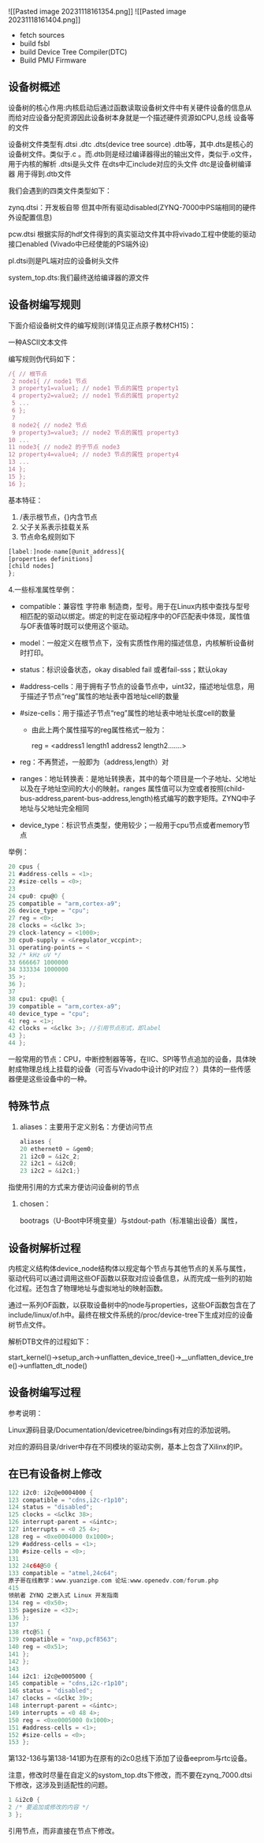 ![[Pasted image 20231118161354.png]]
![[Pasted image 20231118161404.png]]

- fetch sources
- build fsbl
- build Device Tree Compiler(DTC)
- Build PMU Firmware

## 设备树概述

设备树的核心作用:内核启动后通过函数读取设备树文件中有关硬件设备的信息从而给对应设备分配资源因此设备树本身就是一个描述硬件资源如CPU,总线 设备等的文件

设备树文件类型有.dtsi .dtc .dts(device tree source) .dtb等，其中.dts是核心的设备树文件。类似于.c 。而.dtb则是经过编译器得出的输出文件，类似于.o文件，用于内核的解析 .dtsi是头文件 在dts中汇include对应的头文件 dtc是设备树编译器 用于得到.dtb文件

我们会遇到的四类文件类型如下：

zynq.dtsi：开发板自带 但其中所有驱动disabled(ZYNQ-7000中PS端相同的硬件外设配置信息)

pcw.dtsi 根据实际的hdf文件得到的真实驱动文件其中将vivado工程中使能的驱动接口enabled (Vivado中已经使能的PS端外设)

pl.dtsi则是PL端对应的设备树头文件

system_top.dts:我们最终送给编译器的源文件

## 设备树编写规则

下面介绍设备树文件的编写规则(详情见正点原子教材CH15)：

一种ASCII文本文件

编写规则伪代码如下：

```jsx
/{ // 根节点
 2 node1{ // node1 节点
 3 property1=value1; // node1 节点的属性 property1
 4 property2=value2; // node1 节点的属性 property2
 5 ...
 6 }; 
 7 
 8 node2{ // node2 节点
 9 property3=value3; // node2 节点的属性 property3
10 ...
11 node3{ // node2 的子节点 node3
12 property4=value4; // node3 节点的属性 property4
13 ...
14 }; 
15 }; 
16 };
```

基本特征：

1. /表示根节点，{}内含节点
2. 父子关系表示挂载关系
3. 节点命名规则如下

```jsx
[label:]node-name[@unit_address]{
[properties definitions]
[child nodes]
};
```

4.一些标准属性举例：

- compatible：兼容性 字符串 制造商，型号。用于在Linux内核中查找与型号相匹配的驱动以绑定。绑定的判定在驱动程序中的OF匹配表中体现，属性值与OF表值等时既可以使用这个驱动。
    
- model：一般定义在根节点下，没有实质性作用的描述信息，内核解析设备树时打印。
    
- status：标识设备状态，okay disabled fail 或者fail-sss；默认okay
    
- #address-cells：用于拥有子节点的设备节点中，uint32，描述地址信息，用于描述子节点“reg”属性的地址表中首地址cell的数量
    
- #size-cells：用于描述子节点“reg”属性的地址表中地址长度cell的数量
    
    - 由此上两个属性描写的reg属性格式一般为：
        
        reg = <address1 length1 address2 length2…….>
        
- reg：不再赘述，一般即为（address,length）对
    
- ranges：地址转换表：是地址转换表，其中的每个项目是一个子地址、父地址以及在子地址空间的大小的映射。ranges 属性值可以为空或者按照(child-bus-address,parent-bus-address,length)格式编写的数字矩阵。ZYNQ中子地址与父地址完全相同
    
- device_type：标识节点类型，使用较少；一般用于cpu节点或者memory节点
    

举例：

```c
20 cpus {
21 #address-cells = <1>;
22 #size-cells = <0>;
23
24 cpu0: cpu@0 {
25 compatible = "arm,cortex-a9";
26 device_type = "cpu";
27 reg = <0>;
28 clocks = <&clkc 3>;
29 clock-latency = <1000>;
30 cpu0-supply = <&regulator_vccpint>;
31 operating-points = <
32 /* kHz uV */
33 666667 1000000
34 333334 1000000
35 >;
36 };
37
38 cpu1: cpu@1 {
39 compatible = "arm,cortex-a9";
40 device_type = "cpu";
41 reg = <1>;
42 clocks = <&clkc 3>; //引用节点形式，即label
43 };
44 };
```

一般常用的节点：CPU，中断控制器等等，在IIC、SPI等节点追加的设备，具体映射成物理总线上挂载的设备（可否与Vivado中设计的IP对应？）具体的一些传感器便是这些设备中的一种。

## 特殊节点

1. aliases：主要用于定义别名：方便访问节点
    
    ```c
    aliases {
    20 ethernet0 = &gem0;
    21 i2c0 = &i2c_2;
    22 i2c1 = &i2c0;
    23 i2c2 = &i2c1;}
    
    ```
    

指使用引用的方式来方便访问设备树的节点

1. chosen：
    
    bootrags（U-Boot中环境变量）与stdout-path（标准输出设备）属性，
    

## 设备树解析过程

内核定义结构体device_node结构体以规定每个节点与其他节点的关系与属性，驱动代码可以通过调用这些OF函数以获取对应设备信息，从而完成一些列的初始化过程。还包含了物理地址与虚拟地址的映射函数。

通过一系列OF函数，以获取设备树中的node与properties，这些OF函数包含在了include/linux/of.h中。最终在根文件系统的/proc/device-tree下生成对应的设备树节点文件。

解析DTB文件的过程如下：

start_kernel()→setup_arch→unflatten_device_tree()→__unflatten_device_tree()→unflatten_dt_node()

## 设备树编写过程

参考说明：

Linux源码目录/Documentation/devicetree/bindings有对应的添加说明。

对应的源码目录/driver中存在不同模块的驱动实例，基本上包含了Xilinx的IP。

## 在已有设备树上修改

```c
122 i2c0: i2c@e0004000 {
123 compatible = "cdns,i2c-r1p10";
124 status = "disabled";
125 clocks = <&clkc 38>;
126 interrupt-parent = <&intc>;
127 interrupts = <0 25 4>;
128 reg = <0xe0004000 0x1000>;
129 #address-cells = <1>;
130 #size-cells = <0>;
131
132 24c64@50 {
133 compatible = "atmel,24c64";
原子哥在线教学：www.yuanzige.com 论坛:www.openedv.com/forum.php
415
领航者 ZYNQ 之嵌入式 Linux 开发指南
134 reg = <0x50>;
135 pagesize = <32>;
136 };
137
138 rtc@51 {
139 compatible = "nxp,pcf8563";
140 reg = <0x51>;
141 };
142 };
143
144 i2c1: i2c@e0005000 {
145 compatible = "cdns,i2c-r1p10";
146 status = "disabled";
147 clocks = <&clkc 39>;
148 interrupt-parent = <&intc>;
149 interrupts = <0 48 4>;
150 reg = <0xe0005000 0x1000>;
151 #address-cells = <1>;
152 #size-cells = <0>;
153 };
```

第132-136与第138-141即为在原有的i2c0总线下添加了设备eeprom与rtc设备。

注意，修改时尽量在自定义的systom_top.dts下修改，而不要在zynq_7000.dtsi下修改，这涉及到适配性的问题。

```c
1 &i2c0 {
2 /* 要追加或修改的内容 */
3 };
```

引用节点，而非直接在节点下修改。